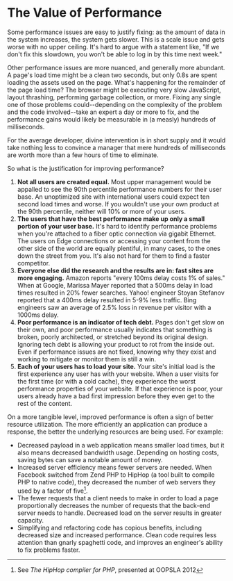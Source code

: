 # The Value of Performance

Some performance issues are easy to justify fixing: as the amount of data in the system increases, the system gets slower. This is a scale issue and gets worse with no upper ceiling. It's hard to argue with a statement like, "If we don't fix this slowdown, you won't be able to log in by this time next week."

Other performance issues are more nuanced, and generally more abundant. A page's load time might be a clean two seconds, but only 0.8s are spent loading the assets used on the page. What's happening for the remainder of the page load time? The browser might be executing very slow JavaScript, layout thrashing, performing garbage collection, or more. Fixing any single one of those problems could--depending on the complexity of the problem and the code involved--take an expert a day or more to fix, and the performance gains would likely be measurable in (a measly) hundreds of milliseconds.

For the average developer, divine intervention is in short supply and it would take nothing less to convince a manager that mere hundreds of milliseconds are worth more than a few hours of time to eliminate.

So what is the justification for improving performance?

1. **Not all users are created equal.** Most upper management would be appalled to see the 90th percentile performance numbers for their user base. An unoptimized site with international users could expect ten second load times and worse. If you wouldn't use your own product at the 90th percentile, neither will 10% or more of your users.
2. **The users that have the best performance make up only a small portion of your user base.** It's hard to identify performance problems when you're attached to a fiber optic connection via gigabit Ethernet. The users on Edge connections or accessing your content from the other side of the world are equally plentiful, in many cases, to the ones down the street from you. It's also not hard for them to find a faster competitor.
3. **Everyone else did the research and the results are in: fast sites are more engaging.** Amazon reports "every 100ms delay costs 1% of sales." When at Google, Marissa Mayer reported that a 500ms delay in load times resulted in 20% fewer searches. Yahoo! engineer Stoyan Stefanov reported that a 400ms delay resulted in 5-9% less traffic. Bing engineers saw an average of 2.5% loss in revenue per visitor with a 1000ms delay.
4. **Poor performance is an indicator of tech debt.** Pages don't get slow on their own, and poor performance usually indicates that something is broken, poorly architected, or stretched beyond its original design. Ignoring tech debt is allowing your product to rot from the inside out. Even if performance issues are not fixed, knowing why they exist and working to mitigate or monitor them is still a win.
5. **Each of your users has to load your site.** Your site's initial load is the first experience any user has with your website. When a user visits for the first time (or with a cold cache), they experience the worst performance properties of your website. If that experience is poor, your users already have a bad first impression before they even get to the rest of the content.

On a more tangible level, improved performance is often a sign of better resource utilization. The more efficiently an application can produce a response, the better the underlying resources are being used. For example:

- Decreased payload in a web application means smaller load times, but it also means decreased bandwidth usage. Depending on hosting costs, saving bytes can save a notable amount of money.
- Increased server efficiency means fewer servers are needed. When Facebook switched from Zend PHP to HipHop (a tool built to compile PHP to native code), they decreased the number of web servers they used by a factor of five[^1].
- The fewer requests that a client needs to make in order to load a page proportionally decreases the number of requests that the back-end server needs to handle. Decreased load on the server results in greater capacity.
- Simplifying and refactoring code has copious benefits, including decreased size and increased performance. Clean code requires less attention than gnarly spaghetti code, and improves an engineer's ability to fix problems faster.

[^1]: See *The HipHop compiler for PHP*, presented at OOPSLA 2012

